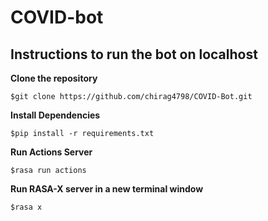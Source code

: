 # COVID-bot

## Instructions to run the bot on localhost

**Clone the repository**
```
$git clone https://github.com/chirag4798/COVID-Bot.git
```

**Install Dependencies**
```
$pip install -r requirements.txt
```

**Run Actions Server**
```
$rasa run actions
```

**Run RASA-X server in a new terminal window**
```
$rasa x
```
